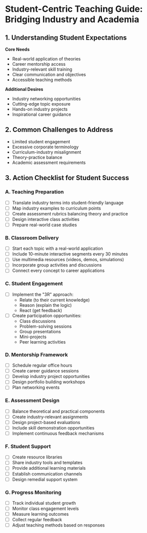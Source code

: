 # Student-Centric Teaching Guide: Bridging Industry and Academia

## 1. Understanding Student Expectations

**Core Needs**
- Real-world application of theories
- Career mentorship access
- Industry-relevant skill training
- Clear communication and objectives
- Accessible teaching methods

**Additional Desires**
- Industry networking opportunities
- Cutting-edge topic exposure
- Hands-on industry projects
- Inspirational career guidance

## 2. Common Challenges to Address
- Limited student engagement
- Excessive corporate terminology
- Curriculum-industry misalignment
- Theory-practice balance
- Academic assessment requirements

## 3. Action Checklist for Student Success

### A. Teaching Preparation
- [ ] Translate industry terms into student-friendly language
- [ ] Map industry examples to curriculum points
- [ ] Create assessment rubrics balancing theory and practice
- [ ] Design interactive class activities
- [ ] Prepare real-world case studies

### B. Classroom Delivery
- [ ] Start each topic with a real-world application
- [ ] Include 10-minute interactive segments every 30 minutes
- [ ] Use multimedia resources (videos, demos, simulations)
- [ ] Incorporate group activities and discussions
- [ ] Connect every concept to career applications

### C. Student Engagement
- [ ] Implement the "3R" approach:
  * Relate (to their current knowledge)
  * Reason (explain the logic)
  * React (get feedback)
- [ ] Create participation opportunities:
  * Class discussions
  * Problem-solving sessions
  * Group presentations
  * Mini-projects
  * Peer learning activities

### D. Mentorship Framework
- [ ] Schedule regular office hours
- [ ] Create career guidance sessions
- [ ] Develop industry project opportunities
- [ ] Design portfolio building workshops
- [ ] Plan networking events

### E. Assessment Design
- [ ] Balance theoretical and practical components
- [ ] Create industry-relevant assignments
- [ ] Design project-based evaluations
- [ ] Include skill demonstration opportunities
- [ ] Implement continuous feedback mechanisms

### F. Student Support
- [ ] Create resource libraries
- [ ] Share industry tools and templates
- [ ] Provide additional learning materials
- [ ] Establish communication channels
- [ ] Design remedial support system

### G. Progress Monitoring
- [ ] Track individual student growth
- [ ] Monitor class engagement levels
- [ ] Measure learning outcomes
- [ ] Collect regular feedback
- [ ] Adjust teaching methods based on responses

<!-- 
-- OLD --

### Playbook for Current Students’ Expectations from Professionals Transitioning to Academic Teaching Careers  

#### **1. Needs vs Wants**  
- **Needs**:  
  - Professionals to provide real-world examples and industry insights that bridge theory with practice.  
  - Access to mentorship from professionals to guide career pathways.  
  - Focused teaching on applicable skills, tools, and technologies trending in the industry.  
  - Transparent and respectful communication with clarity in objectives and expectations.  
  - Simplified and relatable teaching methods catering to diverse learning speeds.  

- **Wants**:  
  - Networking opportunities with industry connections via the professional.  
  - Guest lectures or workshops on niche, cutting-edge topics.  
  - Exposure to case studies and hands-on projects directly sourced from the industry.  
  - Motivation and inspiration from the professional's career journey and success stories.  

---

#### **2. Biggest Pain Points**  
- Professionals-turned-teachers focusing more on lectures and less on engaging students interactively.  
- Overemphasis on corporate jargon, making it hard for students to relate to the content.  
- Lack of understanding of academic structures, causing misalignment with the curriculum.  
- Disconnection between industry skills taught and academic requirements for exams or research.  

---

#### **3. Students’ Mental Model**  
- Students see professionals as credible sources of industry knowledge but expect them to adapt to an academic environment.  
- They value practicality but want it balanced with academic rigor and clarity.  
- Enthusiasm for learning practical insights is often paired with fear of missing theoretical depth necessary for exams or advanced studies.  

---

#### **4. Typical Journey Map (Student Perspective)**  
**Path 1**: Student Enrolled in a Course Taught by a Professional Educator  
- **Emotions**: Curiosity → Overwhelmed by technical depth → Satisfaction when practical applications are clear.  

**Path 2**: Student Receiving Mentorship from a Professional  
- **Emotions**: Excitement → Frustration at lack of time → Gratitude when career goals are clarified.  

**Path 3**: Student Participating in Workshops or Projects Led by Professionals  
- **Emotions**: Engagement → Struggle to balance theory and practicality → Confidence from real-world exposure.  

---

#### **5. Operationalizing the Transition (Expectations from Professionals)**  
1. **Curriculum Design**:  
   - Align practical examples with the academic syllabus to ensure relevance.  
   - Introduce industry-specific tools, techniques, and workflows that enhance employability.  

2. **Interactive Teaching**:  
   - Use active learning methods like problem-solving, role-playing, and simulations.  
   - Facilitate discussions on career growth, soft skills, and personal development.  

3. **Mentorship Approach**:  
   - Offer personalized career guidance and support to students.  
   - Actively help students build portfolios and skill sets for internships and jobs.  

4. **Feedback Culture**:  
   - Regularly seek and act on student feedback about teaching methods and content delivery.  
   - Maintain approachability for students to share concerns or ask for clarification.  

5. **Inspiration and Motivation**:  
   - Share career anecdotes that inspire resilience and perseverance.  
   - Highlight lessons from both successes and failures to create relatable narratives.  

By meeting these expectations, professionals transitioning into academia can establish trust, foster engagement, and significantly enhance the learning experience for students. -->